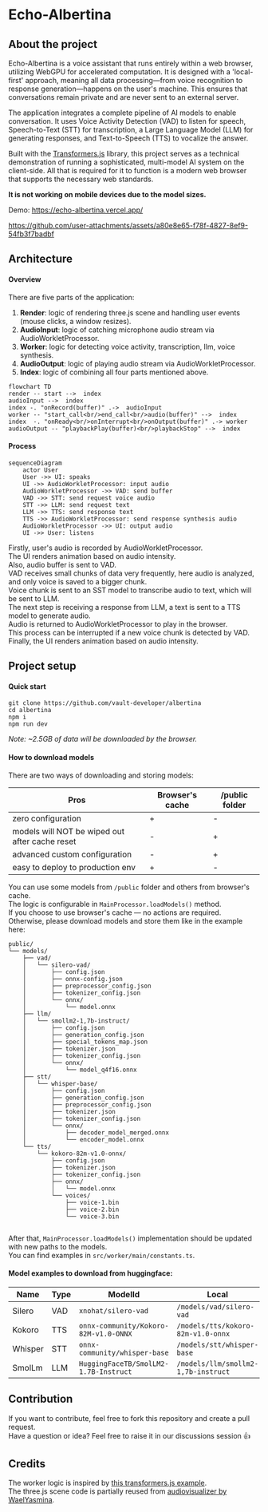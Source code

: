 # Echo-Albertina

## About the project

Echo-Albertina is a voice assistant that runs entirely within a web browser, utilizing WebGPU for accelerated computation. It is designed with a 'local-first' approach, meaning all data processing—from voice recognition to response generation—happens on the user's machine. This ensures that conversations remain private and are never sent to an external server.

The application integrates a complete pipeline of AI models to enable conversation. It uses Voice Activity Detection (VAD) to listen for speech, Speech-to-Text (STT) for transcription, a Large Language Model (LLM) for generating responses, and Text-to-Speech (TTS) to vocalize the answer.

Built with the [Transformers.js](https://huggingface.co/docs/transformers.js) library, this project serves as a technical demonstration of running a sophisticated, multi-model AI system on the client-side. All that is required for it to function is a modern web browser that supports the necessary web standards.

**It is not working on mobile devices due to the model sizes.**

Demo: https://echo-albertina.vercel.app/

https://github.com/user-attachments/assets/a80e8e65-f78f-4827-8ef9-54fb3f7badbf

## Architecture

#### Overview

There are five parts of the application:
1. **Render**: logic of rendering three.js scene and handling user events (mouse clicks, a window resizes).
2. **AudioInput**: logic of catching microphone audio stream via AudioWorkletProcessor.
3. **Worker**: logic for detecting voice activity, transcription, llm, voice synthesis.
4. **AudioOutput**: logic of playing audio stream via AudioWorkletProcessor.
5. **Index**: logic of combining all four parts mentioned above.

```mermaid
flowchart TD
render -- start -->  index
audioInput -->  index
index -. "onRecord(buffer)" .->  audioInput
worker -- "start_call<br/>end_call<br/>audio(buffer)" -->  index
index  -. "onReady<br/>onInterrupt<br/>onOutput(buffer)" .-> worker
audioOutput -- "playbackPlay(buffer)<br/>playbackStop" -->  index
```

#### Process
```mermaid
sequenceDiagram
    actor User
    User ->> UI: speaks
    UI ->> AudioWorkletProcessor: input audio
    AudioWorkletProcessor ->> VAD: send buffer
    VAD ->> STT: send request voice audio
    STT ->> LLM: send request text
    LLM ->> TTS: send response text
    TTS ->> AudioWorkletProcessor: send response synthesis audio
    AudioWorkletProcessor ->> UI: output audio
    UI ->> User: listens
```

Firstly, user's audio is recorded by AudioWorkletProcessor.  
The UI renders animation based on audio intensity.  
Also, audio buffer is sent to VAD.  
VAD receives small chunks of data very frequently, here audio is analyzed, and only voice is saved to a bigger chunk.  
Voice chunk is sent to an SST model to transcribe audio to text, which will be sent to LLM.  
The next step is receiving a response from LLM, a text is sent to a TTS model to generate audio.  
Audio is returned to AudioWorkletProcessor to play in the browser.  
This process can be interrupted if a new voice chunk is detected by VAD.  
Finally, the UI renders animation based on audio intensity.



## Project setup
#### Quick start
```
git clone https://github.com/vault-developer/albertina
cd albertina
npm i
npm run dev
```
_Note: ~2.5GB of data will be downloaded by the browser._

#### How to download models
There are two ways of downloading and storing models:

| Pros                                           | Browser's cache | /public folder |
|------------------------------------------------|-----------------|----------------|
| zero configuration                             | +               | -              |
| models will NOT be wiped out after cache reset | -               | +              |
| advanced custom configuration                  | -               | +              |
| easy to deploy to production env               | +               | -              |

You can use some models from `/public` folder and others from browser's cache.  
The logic is configurable in `MainProcessor.loadModels()` method.  
If you choose to use browser's cache — no actions are required.  
Otherwise, please download models and store them like in the example here:
```
public/
└── models/
    ├── vad/
    │   └── silero-vad/
    │       ├── config.json
    │       ├── onnx-config.json
    │       ├── preprocessor_config.json
    │       ├── tokenizer_config.json
    │       └── onnx/
    │           └── model.onnx
    ├── llm/
    │   └── smollm2-1,7b-instruct/
    │       ├── config.json
    │       ├── generation_config.json
    │       ├── special_tokens_map.json
    │       ├── tokenizer.json
    │       ├── tokenizer_config.json
    │       └── onnx/
    │           └── model_q4f16.onnx
    ├── stt/
    │   └── whisper-base/
    │       ├── config.json
    │       ├── generation_config.json
    │       ├── preprocessor_config.json
    │       ├── tokenizer.json
    │       ├── tokenizer_config.json
    │       └── onnx/
    │           ├── decoder_model_merged.onnx
    │           └── encoder_model.onnx
    └── tts/
        └── kokoro-82m-v1.0-onnx/
            ├── config.json
            ├── tokenizer.json
            ├── tokenizer_config.json
            ├── onnx/
            │   └── model.onnx 
            └── voices/
                ├── voice-1.bin
                ├── voice-2.bin
                └── voice-3.bin
    
```
After that, `MainProcessor.loadModels()` implementation should be updated with new paths to the models.   
You can find examples in `src/worker/main/constants.ts`.

#### Model examples to download from huggingface:
| Name    | Type | ModelId                               | Local                               |
|---------|------|---------------------------------------|-------------------------------------|
| Silero  | VAD  | `xnohat/silero-vad`                   | `/models/vad/silero-vad`            |
| Kokoro  | TTS  | `onnx-community/Kokoro-82M-v1.0-ONNX` | `/models/tts/kokoro-82m-v1.0-onnx`  |
| Whisper | STT  | `onnx-community/whisper-base`         | `/models/stt/whisper-base`          |
| SmolLm  | LLM  | `HuggingFaceTB/SmolLM2-1.7B-Instruct` | `/models/llm/smollm2-1,7b-instruct` |

## Contribution
If you want to contribute, feel free to fork this repository and create a pull request.  
Have a question or idea? Feel free to raise it in our discussions session 👍  

## Credits
The worker logic is inspired by [this transformers.js example](https://github.com/huggingface/transformers.js-examples/blob/main/conversational-webgpu).  
The three.js scene code is partially reused from [audiovisualizer by WaelYasmina](https://github.com/WaelYasmina/audiovisualizer/tree/main#).
